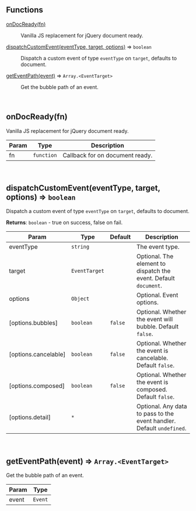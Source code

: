 <br>

## Functions

<dl>
<dt><a href="#onDocReady">onDocReady(fn)</a></dt>
<dd><p>Vanilla JS replacement for jQuery document ready.</p>
</dd>
<dt><a href="#dispatchCustomEvent">dispatchCustomEvent(eventType, target, options)</a> ⇒ <code>boolean</code></dt>
<dd><p>Dispatch a custom event of type <code>eventType</code> on <code>target</code>, defaults to document.</p>
</dd>
<dt><a href="#getEventPath">getEventPath(event)</a> ⇒ <code>Array.&lt;EventTarget&gt;</code></dt>
<dd><p>Get the bubble path of an event.</p>
</dd>
</dl>


<br><a name="onDocReady"></a>

## onDocReady(fn)
Vanilla JS replacement for jQuery document ready.


| Param | Type | Description |
| --- | --- | --- |
| fn | <code>function</code> | Callback for on document ready. |


<br><a name="dispatchCustomEvent"></a>

## dispatchCustomEvent(eventType, target, options) ⇒ <code>boolean</code>
Dispatch a custom event of type `eventType` on `target`, defaults to document.

**Returns**: <code>boolean</code> - true on success, false on fail.  

| Param | Type | Default | Description |
| --- | --- | --- | --- |
| eventType | <code>string</code> |  | The event type. |
| target | <code>EventTarget</code> |  | Optional. The element to dispatch the event. Default `document`. |
| options | <code>Object</code> |  | Optional. Event options. |
| [options.bubbles] | <code>boolean</code> | <code>false</code> | Optional. Whether the event will bubble. Default `false`. |
| [options.cancelable] | <code>boolean</code> | <code>false</code> | Optional. Whether the event is cancelable. Default `false`. |
| [options.composed] | <code>boolean</code> | <code>false</code> | Optional. Whether the event is composed. Default `false`. |
| [options.detail] | <code>\*</code> |  | Optional. Any data to pass to the event handler. Default `undefined`. |


<br><a name="getEventPath"></a>

## getEventPath(event) ⇒ <code>Array.&lt;EventTarget&gt;</code>
Get the bubble path of an event.


| Param | Type |
| --- | --- |
| event | <code>Event</code> | 

